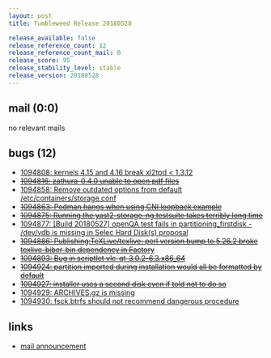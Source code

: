 ```yaml
---
layout: post
title: Tumbleweed Release 20180528

release_available: false
release_reference_count: 12
release_reference_count_mail: 0
release_score: 95
release_stability_level: stable
release_version: 20180528
---
```


## mail (0:0)

no relevant mails

## bugs (12)

<!--more-->

- [1094808: kernels 4.15 and 4.16 break xl2tpd <  1.3.12](https://bugzilla.opensuse.org/show_bug.cgi?id=1094808)
- ~~[1094816: zathura-0.4.0 unable to open pdf files](https://bugzilla.opensuse.org/show_bug.cgi?id=1094816)~~
- [1094858: Remove outdated options from default /etc/containers/storage.conf](https://bugzilla.opensuse.org/show_bug.cgi?id=1094858)
- ~~[1094863: Podman hangs when using CNI loopback example](https://bugzilla.opensuse.org/show_bug.cgi?id=1094863)~~
- ~~[1094875: Running the yast2-storage-ng testsuite takes terribly long time](https://bugzilla.opensuse.org/show_bug.cgi?id=1094875)~~
- [1094877: \[Build 20180527\] openQA test fails in partitioning_firstdisk - /dev/vdb is missing in Selec Hard Disk(s) proposal](https://bugzilla.opensuse.org/show_bug.cgi?id=1094877)
- ~~[1094886: Publishing:TeXLive/texlive: perl version bump to 5.26.2 broke texlive-biber-bin dependency in Factory](https://bugzilla.opensuse.org/show_bug.cgi?id=1094886)~~
- ~~[1094893: Bug in scriptlet vlc-qt-3.0.2-6.3.x86_64](https://bugzilla.opensuse.org/show_bug.cgi?id=1094893)~~
- ~~[1094924: partition imported during installation would all be formatted by default](https://bugzilla.opensuse.org/show_bug.cgi?id=1094924)~~
- ~~[1094927: installer uses a second disk even if told not to do so](https://bugzilla.opensuse.org/show_bug.cgi?id=1094927)~~
- [1094929: ARCHIVES.gz is missing](https://bugzilla.opensuse.org/show_bug.cgi?id=1094929)
- [1094930: fsck.btrfs should not recommend dangerous procedure](https://bugzilla.opensuse.org/show_bug.cgi?id=1094930)



## links

- [mail announcement](https://lists.opensuse.org/opensuse-factory/2018-05/msg00489.html)
